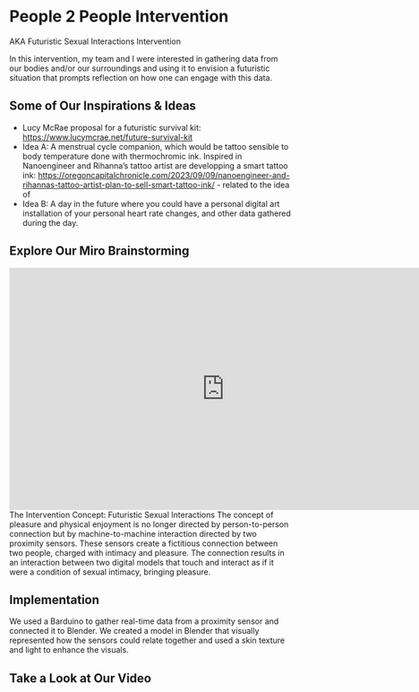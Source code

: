 # People 2 People Intervention
AKA Futuristic Sexual Interactions Intervention

In this intervention, my team and I were interested in gathering data from our bodies and/or our surroundings and using it to envision a futuristic situation that prompts reflection on how one can engage with this data.

## Some of Our Inspirations & Ideas
- Lucy McRae proposal for a futuristic survival kit: https://www.lucymcrae.net/future-survival-kit 
- Idea A: A menstrual cycle companion, which would be tattoo sensible to body temperature done with thermochromic ink. Inspired in Nanoengineer and Rihanna’s tattoo artist are developping a smart tattoo ink: https://oregoncapitalchronicle.com/2023/09/09/nanoengineer-and-rihannas-tattoo-artist-plan-to-sell-smart-tattoo-ink/ - related to the idea of 
- Idea B: A day in the future where you could have a personal digital art installation of your personal heart rate changes, and other data gathered during the day. 

## Explore Our Miro Brainstorming
<iframe width="768" height="432" src="https://miro.com/app/live-embed/uXjVNKKe2dY=/?moveToViewport=-2259,-6019,22840,12416&embedId=796711229523" frameborder="0" scrolling="no" allow="fullscreen; clipboard-read; clipboard-write" allowfullscreen></iframe>
The Intervention Concept: Futuristic Sexual Interactions
The concept of pleasure and physical enjoyment is no longer directed by person-to-person connection but by machine-to-machine interaction directed by two proximity sensors. These sensors create a fictitious connection between two people, charged with intimacy and pleasure. The connection results in an interaction between two digital models that touch and interact as if it were a condition of sexual intimacy, bringing pleasure.

## Implementation
We used a Barduino to gather real-time data from a proximity sensor and connected it to Blender. We created a model in Blender that visually represented how the sensors could relate together and used a skin texture and light to enhance the visuals.

## Take a Look at Our Video
